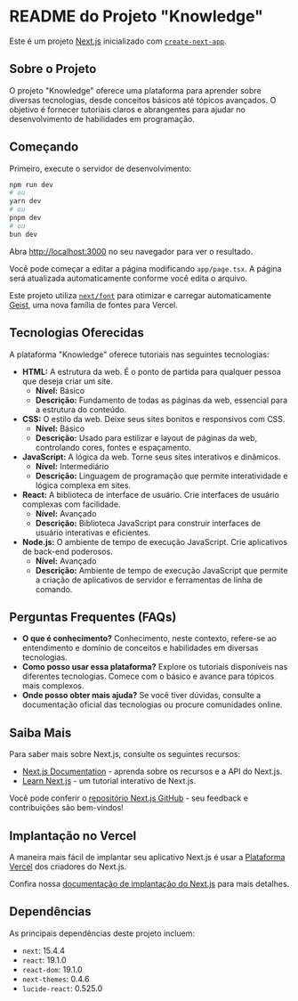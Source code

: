 # README do Projeto "Knowledge"

Este é um projeto [Next.js](https://nextjs.org) inicializado com [`create-next-app`](https://www.google.com/search?q=%5Bhttps://nextjs.org/docs/app/api-reference/cli/create-next-app%5D\(https://nextjs.org/docs/app/api-reference/cli/create-next-app\)).

## Sobre o Projeto

O projeto "Knowledge" oferece uma plataforma para aprender sobre diversas tecnologias, desde conceitos básicos até tópicos avançados. O objetivo é fornecer tutoriais claros e abrangentes para ajudar no desenvolvimento de habilidades em programação.

## Começando

Primeiro, execute o servidor de desenvolvimento:

```bash
npm run dev
# ou
yarn dev
# ou
pnpm dev
# ou
bun dev
```

Abra [http://localhost:3000](https://www.google.com/search?q=http://localhost:3000) no seu navegador para ver o resultado.

Você pode começar a editar a página modificando `app/page.tsx`. A página será atualizada automaticamente conforme você edita o arquivo.

Este projeto utiliza [`next/font`](https://www.google.com/search?q=%5Bhttps://nextjs.org/docs/app/building-your-application/optimizing/fonts%5D\(https://nextjs.org/docs/app/building-your-application/optimizing/fonts\)) para otimizar e carregar automaticamente [Geist](https://vercel.com/font), uma nova família de fontes para Vercel.

## Tecnologias Oferecidas

A plataforma "Knowledge" oferece tutoriais nas seguintes tecnologias:

  * **HTML:** A estrutura da web. É o ponto de partida para qualquer pessoa que deseja criar um site.
      * **Nível:** Básico
      * **Descrição:** Fundamento de todas as páginas da web, essencial para a estrutura do conteúdo.
  * **CSS:** O estilo da web. Deixe seus sites bonitos e responsivos com CSS.
      * **Nível:** Básico
      * **Descrição:** Usado para estilizar e layout de páginas da web, controlando cores, fontes e espaçamento.
  * **JavaScript:** A lógica da web. Torne seus sites interativos e dinâmicos.
      * **Nível:** Intermediário
      * **Descrição:** Linguagem de programação que permite interatividade e lógica complexa em sites.
  * **React:** A biblioteca de interface de usuário. Crie interfaces de usuário complexas com facilidade.
      * **Nível:** Avançado
      * **Descrição:** Biblioteca JavaScript para construir interfaces de usuário interativas e eficientes.
  * **Node.js:** O ambiente de tempo de execução JavaScript. Crie aplicativos de back-end poderosos.
      * **Nível:** Avançado
      * **Descrição:** Ambiente de tempo de execução JavaScript que permite a criação de aplicativos de servidor e ferramentas de linha de comando.

## Perguntas Frequentes (FAQs)

  * **O que é conhecimento?**
    Conhecimento, neste contexto, refere-se ao entendimento e domínio de conceitos e habilidades em diversas tecnologias.
  * **Como posso usar essa plataforma?**
    Explore os tutoriais disponíveis nas diferentes tecnologias. Comece com o básico e avance para tópicos mais complexos.
  * **Onde posso obter mais ajuda?**
    Se você tiver dúvidas, consulte a documentação oficial das tecnologias ou procure comunidades online.

## Saiba Mais

Para saber mais sobre Next.js, consulte os seguintes recursos:

  * [Next.js Documentation](https://nextjs.org/docs) - aprenda sobre os recursos e a API do Next.js.
  * [Learn Next.js](https://nextjs.org/learn) - um tutorial interativo de Next.js.

Você pode conferir o [repositório Next.js GitHub](https://github.com/vercel/next.js) - seu feedback e contribuições são bem-vindos\!

## Implantação no Vercel

A maneira mais fácil de implantar seu aplicativo Next.js é usar a [Plataforma Vercel](https://vercel.com/new?utm_medium=default-template&filter=next.js&utm_source=create-next-app&utm_campaign=create-next-app-readme) dos criadores do Next.js.

Confira nossa [documentação de implantação do Next.js](https://nextjs.org/docs/app/building-your-application/deploying) para mais detalhes.

## Dependências

As principais dependências deste projeto incluem:

  * `next`: 15.4.4
  * `react`: 19.1.0
  * `react-dom`: 19.1.0
  * `next-themes`: 0.4.6
  * `lucide-react`: 0.525.0